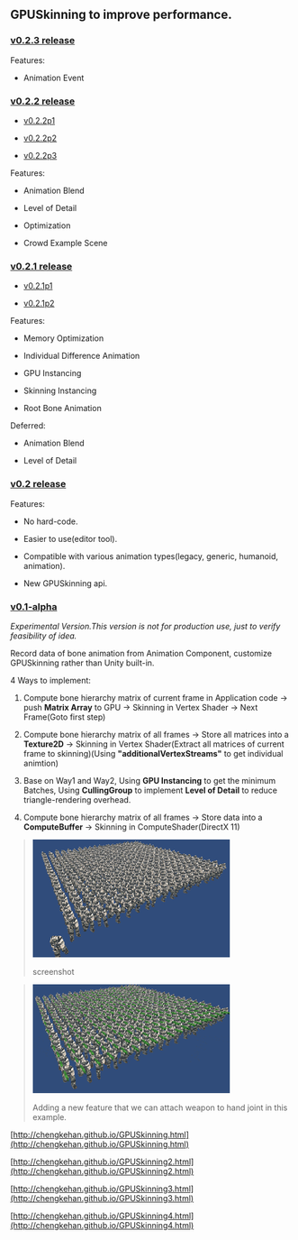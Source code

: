 ## GPUSkinning to improve performance.

### [v0.2.3 release](https://github.com/chengkehan/GPUSkinning/releases/tag/v0.2.3)

Features:

* Animation Event

### [v0.2.2 release](https://github.com/chengkehan/GPUSkinning/releases/tag/v0.2.2)

* [v0.2.2p1](https://github.com/chengkehan/GPUSkinning/releases/tag/v0.2.2p1)

* [v0.2.2p2](https://github.com/chengkehan/GPUSkinning/releases/tag/v0.2.2p2)

* [v0.2.2p3](https://github.com/chengkehan/GPUSkinning/releases/tag/v0.2.2p3)

Features:

* Animation Blend

* Level of Detail

* Optimization

* Crowd Example Scene

### [v0.2.1 release](https://github.com/chengkehan/GPUSkinning/releases/tag/v0.2.1)

* [v0.2.1p1](https://github.com/chengkehan/GPUSkinning/releases/tag/v0.2.1p1)

* [v0.2.1p2](https://github.com/chengkehan/GPUSkinning/releases/tag/v0.2.1p2)

Features:

* Memory Optimization

* Individual Difference Animation

* GPU Instancing

* Skinning Instancing

* Root Bone Animation

Deferred:

* Animation Blend

* Level of Detail

### [v0.2 release](https://github.com/chengkehan/GPUSkinning/releases/tag/v0.2)

Features:

* No hard-code. 

* Easier to use(editor tool). 

* Compatible with various animation types(legacy, generic, humanoid, animation).

* New GPUSkinning api.

### [v0.1-alpha](https://github.com/chengkehan/GPUSkinning/releases/tag/v0.1-alpha)

_Experimental Version.This version is not for production use, just to verify feasibility of idea._

Record data of bone animation from Animation Component, customize GPUSkinning rather than Unity built-in.

4 Ways to implement: 

1. Compute bone hierarchy matrix of current frame in Application code -> push **Matrix Array** to GPU -> Skinning in Vertex Shader -> Next Frame(Goto first step)

2. Compute bone hierarchy matrix of all frames -> Store all matrices into a **Texture2D** -> Skinning in Vertex Shader(Extract all matrices of current frame to skinning)(Using **"additionalVertexStreams"** to get individual animtion)

3. Base on Way1 and Way2, Using **GPU Instancing** to get the minimum Batches, Using **CullingGroup** to implement **Level of Detail** to reduce triangle-rendering overhead.

4. Compute bone hierarchy matrix of all frames -> Store data into a **ComputeBuffer** -> Skinning in ComputeShader(DirectX 11)

> ![img](screenshot.gif)
>
> screenshot

> ![img](screenshot2.gif)
>
> Adding a new feature that we can attach weapon to hand joint in this example.

[http://chengkehan.github.io/GPUSkinning.html](http://chengkehan.github.io/GPUSkinning.html)

[http://chengkehan.github.io/GPUSkinning2.html](http://chengkehan.github.io/GPUSkinning2.html)

[http://chengkehan.github.io/GPUSkinning3.html](http://chengkehan.github.io/GPUSkinning3.html)

[http://chengkehan.github.io/GPUSkinning4.html](http://chengkehan.github.io/GPUSkinning4.html)
